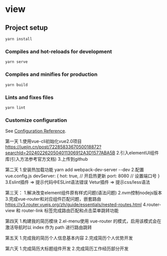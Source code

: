 # view

## Project setup
```
yarn install
```

### Compiles and hot-reloads for development
```
yarn serve
```

### Compiles and minifies for production
```
yarn build
```

### Lints and fixes files
```
yarn lint
```

### Customize configuration
See [Configuration Reference](https://cli.vuejs.org/config/).

第一天
1.使用vue-cli初始化vue2.0项目 https://juejin.cn/post/7228583367050018872?searchId=2024022620504011306912A3D1577ABA5B
2.引入elementUI组件库(引入方法参考官方文档)
3.上传到github

第二天
1.安装热加载功能
    yarn add webpack-dev-server --dev
2.配置vue.config.js
    devServer: {
        hot: true, // 开启热更新
        port: 8080 // 设置端口号
    }
3.Eslint插件 => 提示代码中ESLint语法错误
  Vetur插件  => 提示css/less语法
  
第三天：
1.解决改变element组件原有样式问题(语法问题)
2.nvm控制nodejs版本
3.完成vue-router和对应组件匹配问题，嵌套路由 https://v3.router.vuejs.org/zh/guide/essentials/nested-routes.html
4.router-view 和 router-link 标签完成路由匹配和点击菜单跳转功能

第四天
1.构建我的简历模块
2.el-menu使用 vue-router 的模式，启用该模式会在激活导航时以 index 作为 path 进行路由跳转 

第五天
1.完成我的简历个人信息基本内容
2.完成简历个人优势开发

第六天
1.完成简历大标题组件开发
2.完成简历工作经历部分开发
